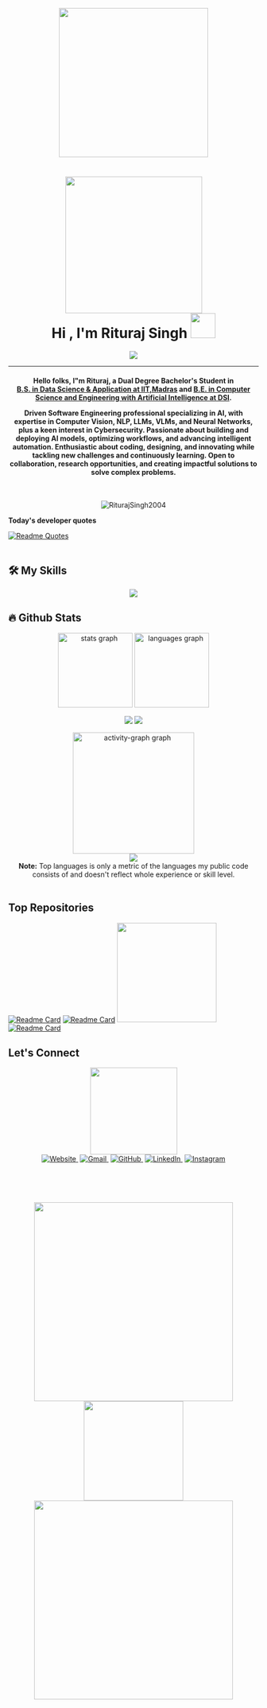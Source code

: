 <p align="center"><img src="https://user-images.githubusercontent.com/74038190/235224431-e8c8c12e-6826-47f1-89fb-2ddad83b3abf.gif" width="300"></p>
<h1 align="center"> <img src="https://user-images.githubusercontent.com/74038190/226190894-18e959ba-d458-4a94-ac44-790190f2a947.gif" width="275"><br>Hi , I'm Rituraj Singh <img src="https://github.com/Anmol-Baranwal/Cool-GIFs-For-GitHub/assets/74038190/7bb1e704-6026-48f9-8435-2f4d40101348" width="50"></h1>
<p align="center">
<a href="https://github.com/DenverCoder1/readme-typing-svg"><img src="https://readme-typing-svg.herokuapp.com?lines=AI+Engineer+and+Developer;Data+Scientist;Cyber+Security+Developer;AI%20|%20ML%20|%20DS%20|%20CyS%20|Enthusiast;Always%20learning%20new%20things&center=true&width=500&height=50&font=georgia&color=0077FF"></a>
</p>
<hr/>
<h4 align="center"><p>Hello folks, I"m Rituraj, a Dual Degree Bachelor's Student in<br> <ins>B.S. in Data Science & Application at IIT,Madras</ins> and <ins>B.E. in Computer Science and Engineering with Artificial Intelligence at DSI</ins>.</p><p>Driven Software Engineering professional specializing in AI, with expertise in Computer Vision, NLP, LLMs, VLMs, and Neural Networks, plus a keen interest in Cybersecurity. Passionate about building and deploying AI models, optimizing workflows, and advancing intelligent automation. Enthusiastic about coding, designing, and innovating while tackling new challenges and continuously learning. Open to collaboration, research opportunities, and creating impactful solutions to solve complex problems.</p></h4>
<br>
<p align="center"> <img src="https://komarev.com/ghpvc/?username=RiturajSingh2004&label=Rituraj%20Singh's%20Profile%20Views%20&color=dc143c&style=plastic" alt="RiturajSingh2004" /> </p>

<strong>Today's developer quotes</strong>

[![Readme Quotes](https://quotes-github-readme.vercel.app/api?type=horizontal&theme=swift&border=true)](https://github.com/piyushsuthar/github-readme-quotes)<br>
<br>
## 🛠️ My Skills

<p align="center">
  <a href="https://skillicons.dev">
    <img src="https://skillicons.dev/icons?i=c,cpp,python,julia,r,flask,tensorflow,pytorch,scikitlearn,opencv,html,css,tailwindcss,js,ts,react,vue,next,nodejs,flutter,mysql,sqlite,mongodb,fastapi,docker,terraform,grafana,gcp,vscode,anaconda,powershell,arduino,vercel,firebase,git,github,kali&perline=7" />
  </a>
</p>

## 🔥 Github Stats
<div align="center">
  <img src="https://github-readme-stats.vercel.app/api?username=RiturajSingh2004&hide_title=false&hide_rank=false&show_icons=true&include_all_commits=true&count_private=true&disable_animations=false&theme=dracula&locale=en&hide_border=false" height="150" alt="stats graph"  />
  <img src="https://github-readme-stats.vercel.app/api/top-langs?username=RiturajSingh2004&locale=en&hide_title=false&layout=compact&card_width=320&langs_count=5&theme=dracula&hide_border=false" height="150" alt="languages graph"  />
<div style="display:flex;justify-content:center; align-items:center">
  
  <img src="http://github-profile-summary-cards.vercel.app/api/cards/productive-time?username=RiturajSingh2004&theme=ayu_mirage&utcOffset=8"></img>
  <img src="http://github-profile-summary-cards.vercel.app/api/cards/stats?username=RiturajSingh2004&theme=ayu_mirage"></img>
</div>

  <img src="https://github-readme-activity-graph.vercel.app/graph?username=RiturajSingh2004&radius=0&area=true&hide_title=false&hide_border=false&theme=synthwave-84&custom_title=My%20Contribution%20Graph" height="244" alt="activity-graph graph"  />
<br>
<img src="http://github-profile-summary-cards.vercel.app/api/cards/profile-details?username=RiturajSingh2004&theme=ayu_mirage"></img><br>
<b>Note:</b> Top languages is only a metric of the languages my public code consists of and doesn't reflect whole experience or skill level.

</div>
<br>

## Top Repositories

[![Readme Card](https://github-readme-stats.vercel.app/api/pin/?username=RiturajSingh2004&repo=YT-Summae-Synopsis&theme=swift)](https://github.com/RiturajSingh2004/YT-Summae-Synopsis)  [![Readme Card](https://github-readme-stats.vercel.app/api/pin/?username=RiturajSingh2004&repo=CounterAct-Mitigation&theme=swift)](https://github.com/RiturajSingh2004/CounterAct-Mitigation) <img src="https://user-images.githubusercontent.com/74038190/212749447-bfb7e725-6987-49d9-ae85-2015e3e7cc41.gif" width="200">
[![Readme Card](https://github-readme-stats.vercel.app/api/pin/?username=RiturajSingh2004&repo=SenticWaveX&theme=swift)](https://github.com/RiturajSingh2004/SenticWaveX) 

## Let's Connect

<p align="center"><a href="https://www.youtube.com/@RiturajSingh-ParadiseR"><img src="https://github.com/Anmol-Baranwal/Cool-GIFs-For-GitHub/assets/74038190/63338029-e963-463a-88cb-c8f39c73e8d9" width="175" ></a><br>
  <a href="https://.github.io/"><img src="https://cdn-icons-png.flaticon.com/64/909/909263.png" alt="Website"/>&nbsp;</a>
	<a href="mailto:ritturaj2004@gmail.com"><img src="https://skillicons.dev/icons?i=gmail"alt="Gmail"/>&nbsp;</a>
	<a href="https://github.com/RiturajSingh2004"><img src="https://skillicons.dev/icons?i=github" alt="GitHub"/>&nbsp;</a>
	<a href="https://linkedin.com/in/riturajsingh2004"><img src="https://skillicons.dev/icons?i=linkedin" alt="LinkedIn"/>&nbsp;</a>
	<a href="https://instagram.com/riturajsingh.paradiser"><img src="https://skillicons.dev/icons?i=instagram" alt="Instagram"/></a>
	
</p>
<br><br><br>
<p align="center">
<img src="https://github.com/Anmol-Baranwal/Cool-GIFs-For-GitHub/assets/74038190/6357eb37-3a0e-4efe-b015-ce8b14e910d6" width="400"><img src="https://user-images.githubusercontent.com/74038190/216644507-4f06ea29-bf55-4356-aac0-d42751461a9d.gif" width="200"><img src="https://github.com/Anmol-Baranwal/Cool-GIFs-For-GitHub/assets/74038190/6357eb37-3a0e-4efe-b015-ce8b14e910d6" width="400">
</p>

<!--img align="right" alt="Coding" width="450" src="https://camo.githubusercontent.com/6607041227d81f650340ff070cc2843518acad359b57e5bb054a9fb7127aa041/68747470733a2f2f63646e2e6472696262626c652e636f6d2f75736572732f323634363432332f73637265656e73686f74732f353530373139362f636f6d70757465722e676966" data-canonical-src="https://cdn.dribbble.com/users/2646423/screenshots/5507196/computer.gif" style="max-width:100%;"/-->
